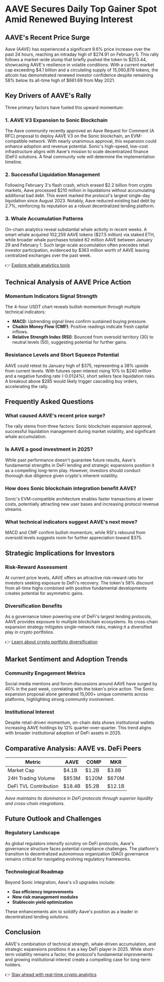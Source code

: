 # AAVE Secures Daily Top Gainer Spot Amid Renewed Buying Interest  

## AAVE's Recent Price Surge  

Aave (AAVE) has experienced a significant 9.6% price increase over the past 24 hours, reaching an intraday high of $274.91 on February 5. This rally follows a market-wide slump that briefly pushed the token to $253.44, showcasing AAVE's resilience in volatile conditions. With a current market cap exceeding $4.1 billion and a circulating supply of 15,060,878 tokens, the altcoin has demonstrated renewed investor confidence despite remaining 58% below its all-time high of $661.69 from May 2021.  

## Key Drivers of AAVE's Rally  

Three primary factors have fueled this upward momentum:  

### 1. AAVE V3 Expansion to Sonic Blockchain  

The Aave community recently approved an Aave Request for Comment (A RFC) proposal to deploy AAVE V3 on the Sonic blockchain, an EVM-compatible network. With nearly unanimous approval, this expansion could enhance adoption and revenue potential. Sonic's high-speed, low-cost infrastructure aligns with Aave's mission to scale decentralized finance (DeFi) solutions. A final community vote will determine the implementation timeline.  

### 2. Successful Liquidation Management  

Following February 3's flash crash, which erased $2.2 billion from crypto markets, Aave processed $210 million in liquidations without accumulating additional bad debt. This event marked the protocol's largest single-day liquidation since August 2023. Notably, Aave reduced existing bad debt by 2.7%, reinforcing its reputation as a robust decentralized lending platform.  

### 3. Whale Accumulation Patterns  

On-chain analytics reveal substantial whale activity in recent weeks. A smart whale acquired 102,259 AAVE tokens ($27.5 million) via staked ETH, while broader whale purchases totaled 62 million AAVE between January 29 and February 1. Such large-scale accumulation often precedes retail investor participation, evidenced by $363 million worth of AAVE leaving centralized exchanges over the past week.  

👉 [Explore whale analytics tools](https://bit.ly/okx-bonus)  

## Technical Analysis of AAVE Price Action  

### Momentum Indicators Signal Strength  

The 4-hour USDT chart reveals bullish momentum through multiple technical indicators:  
- **MACD**: Uptrending signal lines confirm sustained buying pressure.  
- **Chaikin Money Flow (CMF)**: Positive readings indicate fresh capital inflows.  
- **Relative Strength Index (RSI)**: Bounced from oversold territory (30) to neutral levels (50), suggesting potential for further gains.  

### Resistance Levels and Short Squeeze Potential  

AAVE could retest its January high of $375, representing a 38% upside from current levels. With futures open interest rising 10% to $240 million and a negative funding rate (-0.0124%), short sellers face liquidation risks. A breakout above $285 would likely trigger cascading buy orders, accelerating the rally.  

## Frequently Asked Questions  

### What caused AAVE's recent price surge?  
The rally stems from three factors: Sonic blockchain expansion approval, successful liquidation management during market volatility, and significant whale accumulation.  

### Is AAVE a good investment in 2025?  
While past performance doesn't guarantee future results, Aave's fundamental strengths in DeFi lending and strategic expansions position it as a compelling long-term play. However, investors should conduct thorough due diligence given crypto's inherent volatility.  

### How does Sonic blockchain integration benefit AAVE?  
Sonic's EVM-compatible architecture enables faster transactions at lower costs, potentially attracting new user bases and increasing protocol revenue streams.  

### What technical indicators suggest AAVE's next move?  
MACD and CMF confirm bullish momentum, while RSI's rebound from oversold levels suggests room for further appreciation toward $375.  

## Strategic Implications for Investors  

### Risk-Reward Assessment  

At current price levels, AAVE offers an attractive risk-reward ratio for investors seeking exposure to DeFi's recovery. The token's 58% discount from all-time highs combined with positive fundamental developments creates potential for asymmetric gains.  

### Diversification Benefits  

As a governance token powering one of DeFi's largest lending protocols, AAVE provides exposure to multiple blockchain ecosystems. Its cross-chain expansion strategy mitigates single-network risks, making it a diversified play in crypto portfolios.  

👉 [Learn about crypto portfolio diversification](https://bit.ly/okx-bonus)  

## Market Sentiment and Adoption Trends  

### Community Engagement Metrics  

Social media mentions and forum discussions around AAVE have surged by 40% in the past week, correlating with the token's price action. The Sonic expansion proposal alone generated 15,000+ unique comments across platforms, highlighting strong community involvement.  

### Institutional Interest  

Despite retail-driven momentum, on-chain data shows institutional wallets increasing AAVE holdings by 12% quarter-over-quarter. This trend aligns with broader institutional adoption of DeFi assets in 2025.  

## Comparative Analysis: AAVE vs. DeFi Peers  

| Metric                | AAVE      | COMP      | MKR       |  
|-----------------------|-----------|-----------|-----------|  
| Market Cap            | $4.1B     | $1.2B     | $3.8B     |  
| 24H Trading Volume    | $853M     | $120M     | $670M     |  
| DeFi TVL Contribution | $18.4B    | $5.2B     | $12.1B    |  

*Aave maintains its dominance in DeFi protocols through superior liquidity and cross-chain integrations.*  

## Future Outlook and Challenges  

### Regulatory Landscape  

As global regulators intensify scrutiny on DeFi protocols, Aave's governance structure faces potential compliance challenges. The platform's transition to decentralized autonomous organization (DAO) governance remains critical for navigating evolving regulatory frameworks.  

### Technological Roadmap  

Beyond Sonic integration, Aave's v3 upgrades include:  
- **Gas efficiency improvements**  
- **New risk management modules**  
- **Stablecoin yield optimization**  

These enhancements aim to solidify Aave's position as a leader in decentralized lending solutions.  

## Conclusion  

AAVE's combination of technical strength, whale-driven accumulation, and strategic expansions positions it as a key DeFi player in 2025. While short-term volatility remains a factor, the protocol's fundamental improvements and growing institutional interest create a compelling case for long-term holders.  

👉 [Stay ahead with real-time crypto analytics](https://bit.ly/okx-bonus)